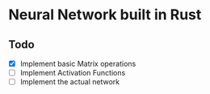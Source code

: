# Neural Network built in Rust

## Todo
- [x] Implement basic Matrix operations
- [ ] Implement Activation Functions
- [ ] Implement the actual network
